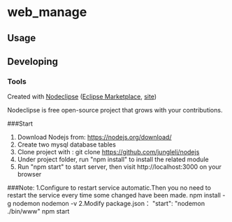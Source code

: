 

# web_manage



## Usage



## Developing



### Tools

Created with [Nodeclipse](https://github.com/Nodeclipse/nodeclipse-1)
 ([Eclipse Marketplace](http://marketplace.eclipse.org/content/nodeclipse), [site](http://www.nodeclipse.org))   

Nodeclipse is free open-source project that grows with your contributions.


###Start
1. Download Nodejs from: https://nodejs.org/download/
2. Create two mysql database tables
3. Clone project with : git clone https://github.com/jungleli/nodejs
4. Under project folder, run "npm install" to install the related module
5. Run "npm start" to start server, then visit http://localhost:3000 on your browser


###Note:
1.Configure to restart service automatic.Then you no need to restart the service every time some changed have been made.
npm install -g nodemon
nodemon -v
2.Modify package.json：
"start": "nodemon ./bin/www"
npm start



